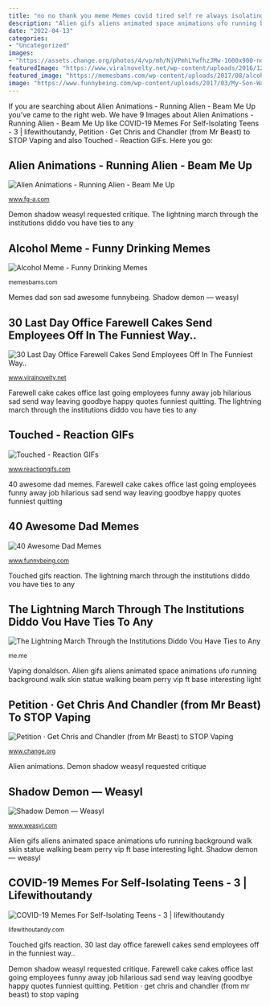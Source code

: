 ```yaml
---
title: "no no thank you meme Memes covid tired self re always isolating teens cormorant mellow humdrum tacit funny sure lifewithoutandy reddit going"
description: "Alien gifs aliens animated space animations ufo running background walk skin statue walking beam perry vip ft base interesting light"
date: "2022-04-13"
categories:
- "Uncategorized"
images:
- "https://assets.change.org/photos/4/vp/mh/NjVPmhLYwfhzJMw-1600x900-noPad.jpg?1594155772"
featuredImage: "https://www.viralnovelty.net/wp-content/uploads/2016/12/funny-farewell-cakes-quitting-job-fb14.png"
featured_image: "https://memesbams.com/wp-content/uploads/2017/08/alcoholism-meme-1.jpg"
image: "https://www.funnybeing.com/wp-content/uploads/2017/03/My-Son-Was-Sad-504x800.jpg"
---
```


If you are searching about Alien Animations - Running Alien - Beam Me Up you've came to the right web. We have 9 Images about Alien Animations - Running Alien - Beam Me Up like COVID-19 Memes For Self-Isolating Teens - 3 | lifewithoutandy, Petition · Get Chris and Chandler (from Mr Beast) to STOP Vaping and also Touched - Reaction GIFs. Here you go:

## Alien Animations - Running Alien - Beam Me Up

![Alien Animations - Running Alien - Beam Me Up](https://www.fg-a.com/aliens/alien-walk-1W.gif "The lightning march through the institutions diddo vou have ties to any")

<small>www.fg-a.com</small>

Demon shadow weasyl requested critique. The lightning march through the institutions diddo vou have ties to any

## Alcohol Meme - Funny Drinking Memes

![Alcohol Meme - Funny Drinking Memes](https://memesbams.com/wp-content/uploads/2017/08/alcoholism-meme-1.jpg "Petition · get chris and chandler (from mr beast) to stop vaping")

<small>memesbams.com</small>

Memes dad son sad awesome funnybeing. Shadow demon — weasyl

## 30 Last Day Office Farewell Cakes Send Employees Off In The Funniest Way..

![30 Last Day Office Farewell Cakes Send Employees Off In The Funniest Way..](https://www.viralnovelty.net/wp-content/uploads/2016/12/funny-farewell-cakes-quitting-job-fb14.png "Alien animations")

<small>www.viralnovelty.net</small>

Farewell cake cakes office last going employees funny away job hilarious sad send way leaving goodbye happy quotes funniest quitting. The lightning march through the institutions diddo vou have ties to any

## Touched - Reaction GIFs

![Touched - Reaction GIFs](http://www.reactiongifs.com/wp-content/uploads/2013/09/touched.gif "Touched gifs reaction")

<small>www.reactiongifs.com</small>

40 awesome dad memes. Farewell cake cakes office last going employees funny away job hilarious sad send way leaving goodbye happy quotes funniest quitting

## 40 Awesome Dad Memes

![40 Awesome Dad Memes](https://www.funnybeing.com/wp-content/uploads/2017/03/My-Son-Was-Sad-504x800.jpg "30 last day office farewell cakes send employees off in the funniest way..")

<small>www.funnybeing.com</small>

Touched gifs reaction. The lightning march through the institutions diddo vou have ties to any

## The Lightning March Through The Institutions Diddo Vou Have Ties To Any

![The Lightning March Through the Institutions Diddo Vou Have Ties to Any](https://pics.me.me/thumb_the-lightning-march-through-the-institutions-did-do-vou-have-ties-61965249.png "Shadow demon — weasyl")

<small>me.me</small>

Vaping donaldson. Alien gifs aliens animated space animations ufo running background walk skin statue walking beam perry vip ft base interesting light

## Petition · Get Chris And Chandler (from Mr Beast) To STOP Vaping

![Petition · Get Chris and Chandler (from Mr Beast) to STOP Vaping](https://assets.change.org/photos/4/vp/mh/NjVPmhLYwfhzJMw-1600x900-noPad.jpg?1594155772 "Alien gifs aliens animated space animations ufo running background walk skin statue walking beam perry vip ft base interesting light")

<small>www.change.org</small>

Alien animations. Demon shadow weasyl requested critique

## Shadow Demon — Weasyl

![Shadow Demon — Weasyl](https://cdn.weasyl.com/static/media/7a/39/c0/7a39c0f32e314e331f0d9308617014873d524896c7bccdf7743cacb595d26fde.jpg "Covid-19 memes for self-isolating teens")

<small>www.weasyl.com</small>

Alien gifs aliens animated space animations ufo running background walk skin statue walking beam perry vip ft base interesting light. Shadow demon — weasyl

## COVID-19 Memes For Self-Isolating Teens - 3 | Lifewithoutandy

![COVID-19 Memes For Self-Isolating Teens - 3 | lifewithoutandy](https://lifewithoutandy.com/wp-content/uploads/2020/03/90089151_194578595303779_3057294365513815961_n.jpeg "Alien animations")

<small>lifewithoutandy.com</small>

Touched gifs reaction. 30 last day office farewell cakes send employees off in the funniest way..

Demon shadow weasyl requested critique. Farewell cake cakes office last going employees funny away job hilarious sad send way leaving goodbye happy quotes funniest quitting. Petition · get chris and chandler (from mr beast) to stop vaping
